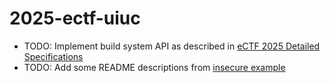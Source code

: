 # 2025-ectf-uiuc

- TODO: Implement build system API as described in [eCTF 2025 Detailed Specifications](https://rules.ectf.mitre.org/2025/specs/detailed_specs.html)
- TODO: Add some README descriptions from [insecure example](https://github.com/mitre-cyber-academy/2025-ectf-insecure-example)